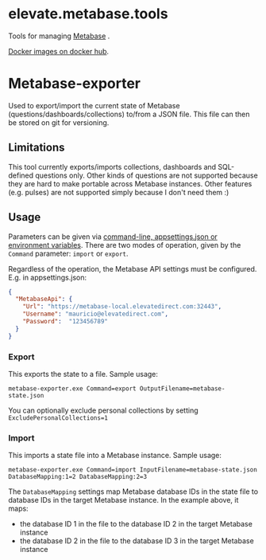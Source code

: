 # elevate.metabase.tools
Tools for managing [Metabase](https://www.metabase.com/) .

[Docker images on docker hub](https://hub.docker.com/r/elevate/elevate.metabase.tools/).

# Metabase-exporter

Used to export/import the current state of Metabase (questions/dashboards/collections) to/from a JSON file. 
This file can then be stored on git for versioning.

## Limitations

This tool currently exports/imports collections, dashboards and SQL-defined questions only. 
Other kinds of questions are not supported because they are hard to make portable across Metabase instances.
Other features (e.g. pulses) are not supported simply because I don't need them :)

## Usage

Parameters can be given via [command-line, appsettings.json or environment variables](https://learn.microsoft.com/en-us/dotnet/core/extensions/configuration-providers).
There are two modes of operation, given by the `Command` parameter: `import` or `export`.

Regardless of the operation, the Metabase API settings must be configured. E.g. in appsettings.json:

```json
{
  "MetabaseApi": {
    "Url": "https://metabase-local.elevatedirect.com:32443",
    "Username": "mauricio@elevatedirect.com",
    "Password":  "123456789"
  }
}
```

### Export

This exports the state to a file. Sample usage:

`metabase-exporter.exe Command=export OutputFilename=metabase-state.json`

You can optionally exclude personal collections by setting `ExcludePersonalCollections=1`

### Import

This imports a state file into a Metabase instance. Sample usage:

`metabase-exporter.exe Command=import InputFilename=metabase-state.json DatabaseMapping:1=2 DatabaseMapping:2=3`

The `DatabaseMapping` settings map Metabase database IDs in the state file to database IDs in the target Metabase instance.
In the example above, it maps:
* the database ID 1 in the file to the database ID 2 in the target Metabase instance
* the database ID 2 in the file to the database ID 3 in the target Metabase instance
